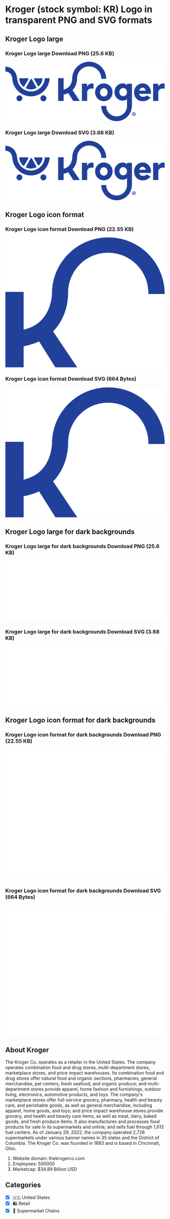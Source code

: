 # Kroger (stock symbol: KR) Logo in transparent PNG and SVG formats

## Kroger Logo large

### Kroger Logo large Download PNG (25.6 KB)

![Kroger Logo large Download PNG (25.6 KB)](/img/orig/KR_BIG-549f8b09.png)

### Kroger Logo large Download SVG (3.68 KB)

![Kroger Logo large Download SVG (3.68 KB)](/img/orig/KR_BIG-e96159af.svg)

## Kroger Logo icon format

### Kroger Logo icon format Download PNG (22.55 KB)

![Kroger Logo icon format Download PNG (22.55 KB)](/img/orig/KR-f39fde68.png)

### Kroger Logo icon format Download SVG (664 Bytes)

![Kroger Logo icon format Download SVG (664 Bytes)](/img/orig/KR-5495ef8d.svg)

## Kroger Logo large for dark backgrounds

### Kroger Logo large for dark backgrounds Download PNG (25.6 KB)

![Kroger Logo large for dark backgrounds Download PNG (25.6 KB)](/img/orig/KR_BIG.D-a6f29dff.png)

### Kroger Logo large for dark backgrounds Download SVG (3.68 KB)

![Kroger Logo large for dark backgrounds Download SVG (3.68 KB)](/img/orig/KR_BIG.D-0440feab.svg)

## Kroger Logo icon format for dark backgrounds

### Kroger Logo icon format for dark backgrounds Download PNG (22.55 KB)

![Kroger Logo icon format for dark backgrounds Download PNG (22.55 KB)](/img/orig/KR.D-363aa675.png)

### Kroger Logo icon format for dark backgrounds Download SVG (664 Bytes)

![Kroger Logo icon format for dark backgrounds Download SVG (664 Bytes)](/img/orig/KR.D-ef0a45a8.svg)

## About Kroger

The Kroger Co. operates as a retailer in the United States. The company operates combination food and drug stores, multi-department stores, marketplace stores, and price impact warehouses. Its combination food and drug stores offer natural food and organic sections, pharmacies, general merchandise, pet centers, fresh seafood, and organic produce; and multi-department stores provide apparel, home fashion and furnishings, outdoor living, electronics, automotive products, and toys. The company's marketplace stores offer full-service grocery, pharmacy, health and beauty care, and perishable goods, as well as general merchandise, including apparel, home goods, and toys; and price impact warehouse stores provide grocery, and health and beauty care items, as well as meat, dairy, baked goods, and fresh produce items. It also manufactures and processes food products for sale in its supermarkets and online; and sells fuel through 1,613 fuel centers. As of January 29, 2022, the company operated 2,726 supermarkets under various banner names in 35 states and the District of Columbia. The Kroger Co. was founded in 1883 and is based in Cincinnati, Ohio.

1. Website domain: thekrogerco.com
2. Employees: 500000
3. Marketcap: $34.89 Billion USD


## Categories
- [x] 🇺🇸 United States
- [x] 🛍️ Retail
- [x] 🛒 Supermarket Chains

